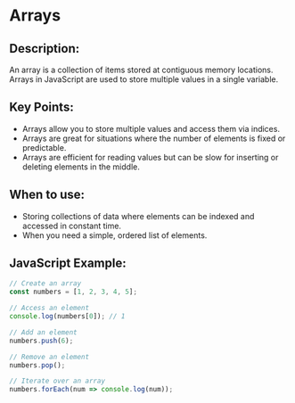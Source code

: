 # Arrays

## Description:
An array is a collection of items stored at contiguous memory locations. Arrays in JavaScript are used to store multiple values in a single variable.

## Key Points:
- Arrays allow you to store multiple values and access them via indices.
- Arrays are great for situations where the number of elements is fixed or predictable.
- Arrays are efficient for reading values but can be slow for inserting or deleting elements in the middle.

## When to use:
- Storing collections of data where elements can be indexed and accessed in constant time.
- When you need a simple, ordered list of elements.

## JavaScript Example:

```javascript
// Create an array
const numbers = [1, 2, 3, 4, 5];

// Access an element
console.log(numbers[0]); // 1

// Add an element
numbers.push(6); 

// Remove an element
numbers.pop();

// Iterate over an array
numbers.forEach(num => console.log(num));
```